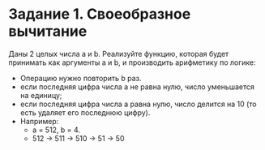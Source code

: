  # Задание 1. Своеобразное вычитание 
 Даны 2 целых числа a и b. Реализуйте функцию, которая будет принимать как аргументы a и b, и производить арифметику по логике: 
   - Операцию нужно повторить b раз. 
   - если последняя цифра числа a не равна нулю, число уменьшается на единицу; 
   - если последняя цифра числа a равна нулю, число делится на 10 (то есть удаляет его последнюю цифру). 
   - Например:  
      - a = 512, b = 4. 
      - 512 -> 511 -> 510 -> 51 -> 50
